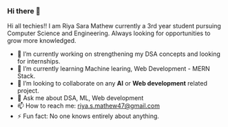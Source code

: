 ### Hi there 👋

<!--
**Riya-Sara-Mathew/Riya-Sara-Mathew** is a ✨ _special_ ✨ repository because its `README.md` (this file) appears on your GitHub profile.

Here are some ideas to get you started:

- 🔭 I’m currently working on ...
- 🌱 I’m currently learning ...
- 👯 I’m looking to collaborate on ...
- 🤔 I’m looking for help with ...
- 💬 Ask me about ...
- 📫 How to reach me: ...
- 😄 Pronouns: ...
- ⚡ Fun fact: ...
-->
Hi all techies!!
I am Riya Sara Mathew currently a 3rd year student pursuing Computer Science and Engineering.
Always looking for opportunities to grow more knowledged.

- 🔭 I’m currently working on strengthening my DSA concepts and looking for internships.
- 🌱 I’m currently learning Machine learing, Web Development - MERN Stack.
- 👯 I’m looking to collaborate on any **AI** or **Web development** related project.
- 💬 Ask me about DSA, ML, Web development
- 📫 How to reach me: riya.s.mathew47@gmail.com 
- ⚡ Fun fact: No one knows entirely about anything.

